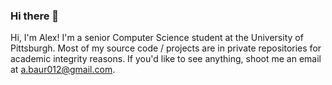 ### Hi there 👋

<!--
**AlexBaur12/AlexBaur12** is a ✨ _special_ ✨ repository because its `README.md` (this file) appears on your GitHub profile.

Here are some ideas to get you started:

- 🔭 I’m currently working on ...
- 🌱 I’m currently learning ...
- 👯 I’m looking to collaborate on ...
- 🤔 I’m looking for help with ...
- 💬 Ask me about ...
- 📫 How to reach me: ...
- 😄 Pronouns: ...
- ⚡ Fun fact: ...
-->
Hi, I'm Alex! I'm a senior Computer Science student at the University of Pittsburgh. Most of my source code / projects are in private repositories for academic integrity reasons. If you'd like to see anything, shoot me an email at a.baur012@gmail.com.

